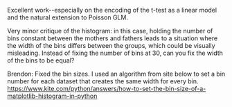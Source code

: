 Excellent work--especially on the encoding of the t-test as a linear model and the natural extension to Poisson GLM.

Very minor critique of the histogram: in this case, holding the number of bins constant between the mothers and fathers leads to a situation where the width of the bins differs between the groups, which could be visually misleading. Instead of fixing the number of bins at 30, can you fix the width of the bins to be equal?

Brendon: Fixed the bin sizes. I used an algorithm from site below to set a bin number for each dataset that creates the same width for every bin.
https://www.kite.com/python/answers/how-to-set-the-bin-size-of-a-matplotlib-histogram-in-python
